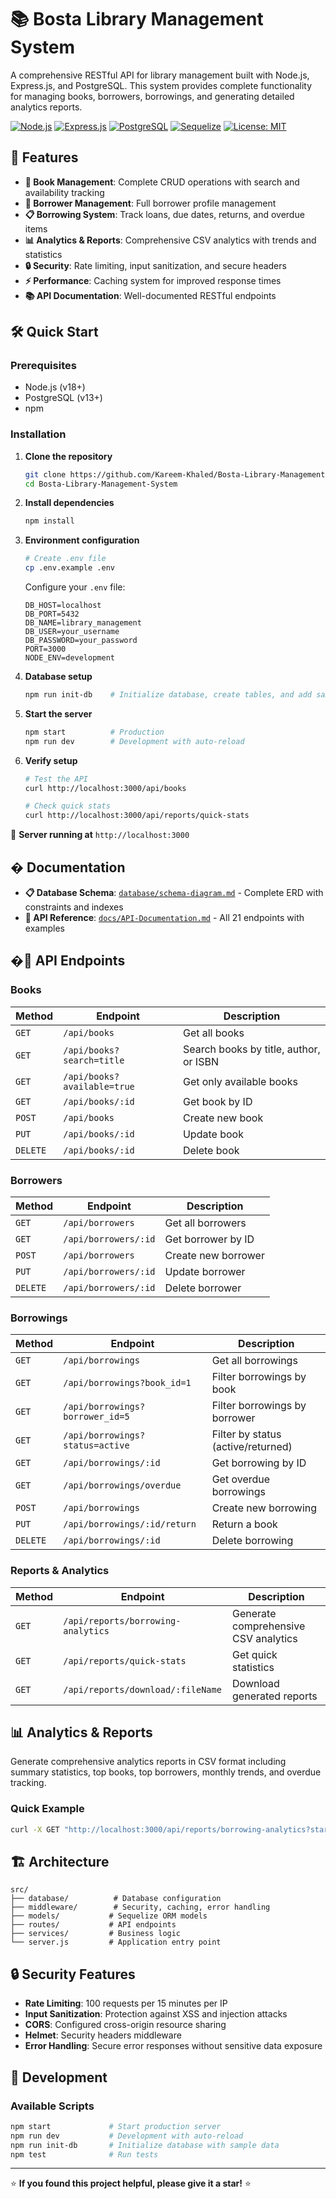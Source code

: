 # 📚 Bosta Library Management System

A comprehensive RESTful API for library management built with Node.js, Express.js, and PostgreSQL. This system provides complete functionality for managing books, borrowers, borrowings, and generating detailed analytics reports.

[![Node.js](https://img.shields.io/badge/Node.js-18+-339933?style=flat&logo=node.js&logoColor=white)](https://nodejs.org/)
[![Express.js](https://img.shields.io/badge/Express.js-4.18+-000000?style=flat&logo=express&logoColor=white)](https://expressjs.com/)
[![PostgreSQL](https://img.shields.io/badge/PostgreSQL-13+-316192?style=flat&logo=postgresql&logoColor=white)](https://postgresql.org/)
[![Sequelize](https://img.shields.io/badge/Sequelize-6.37+-52B0E7?style=flat&logo=sequelize&logoColor=white)](https://sequelize.org/)
[![License: MIT](https://img.shields.io/badge/License-MIT-yellow.svg)](https://opensource.org/licenses/MIT)

## 🚀 Features

- **📖 Book Management**: Complete CRUD operations with search and availability tracking
- **👥 Borrower Management**: Full borrower profile management
- **📋 Borrowing System**: Track loans, due dates, returns, and overdue items
- **📊 Analytics & Reports**: Comprehensive CSV analytics with trends and statistics
- **🔒 Security**: Rate limiting, input sanitization, and secure headers
- **⚡ Performance**: Caching system for improved response times
- **📚 API Documentation**: Well-documented RESTful endpoints

## 🛠️ Quick Start

### Prerequisites
- Node.js (v18+)
- PostgreSQL (v13+)
- npm

### Installation

1. **Clone the repository**
   ```bash
   git clone https://github.com/Kareem-Khaled/Bosta-Library-Management-System.git
   cd Bosta-Library-Management-System
   ```

2. **Install dependencies**
   ```bash
   npm install
   ```

3. **Environment configuration**
   ```bash
   # Create .env file
   cp .env.example .env
   ```
   
   Configure your `.env` file:
   ```env
   DB_HOST=localhost
   DB_PORT=5432
   DB_NAME=library_management
   DB_USER=your_username
   DB_PASSWORD=your_password
   PORT=3000
   NODE_ENV=development
   ```

4. **Database setup**
   ```bash
   npm run init-db    # Initialize database, create tables, and add sample data
   ```

5. **Start the server**
   ```bash
   npm start          # Production
   npm run dev        # Development with auto-reload
   ```

6. **Verify setup**
   ```bash
   # Test the API
   curl http://localhost:3000/api/books
   
   # Check quick stats
   curl http://localhost:3000/api/reports/quick-stats
   ```

🎉 **Server running at** `http://localhost:3000`

## � Documentation

- **📋 Database Schema**: [`database/schema-diagram.md`](database/schema-diagram.md) - Complete ERD with constraints and indexes
- **📡 API Reference**: [`docs/API-Documentation.md`](docs/API-Documentation.md) - All 21 endpoints with examples

## �📡 API Endpoints

### Books
| Method | Endpoint | Description |
|--------|----------|-------------|
| `GET` | `/api/books` | Get all books |
| `GET` | `/api/books?search=title` | Search books by title, author, or ISBN |
| `GET` | `/api/books?available=true` | Get only available books |
| `GET` | `/api/books/:id` | Get book by ID |
| `POST` | `/api/books` | Create new book |
| `PUT` | `/api/books/:id` | Update book |
| `DELETE` | `/api/books/:id` | Delete book |

### Borrowers
| Method | Endpoint | Description |
|--------|----------|-------------|
| `GET` | `/api/borrowers` | Get all borrowers |
| `GET` | `/api/borrowers/:id` | Get borrower by ID |
| `POST` | `/api/borrowers` | Create new borrower |
| `PUT` | `/api/borrowers/:id` | Update borrower |
| `DELETE` | `/api/borrowers/:id` | Delete borrower |

### Borrowings
| Method | Endpoint | Description |
|--------|----------|-------------|
| `GET` | `/api/borrowings` | Get all borrowings |
| `GET` | `/api/borrowings?book_id=1` | Filter borrowings by book |
| `GET` | `/api/borrowings?borrower_id=5` | Filter borrowings by borrower |
| `GET` | `/api/borrowings?status=active` | Filter by status (active/returned) |
| `GET` | `/api/borrowings/:id` | Get borrowing by ID |
| `GET` | `/api/borrowings/overdue` | Get overdue borrowings |
| `POST` | `/api/borrowings` | Create new borrowing |
| `PUT` | `/api/borrowings/:id/return` | Return a book |
| `DELETE` | `/api/borrowings/:id` | Delete borrowing |

### Reports & Analytics
| Method | Endpoint | Description |
|--------|----------|-------------|
| `GET` | `/api/reports/borrowing-analytics` | Generate comprehensive CSV analytics |
| `GET` | `/api/reports/quick-stats` | Get quick statistics |
| `GET` | `/api/reports/download/:fileName` | Download generated reports |

## 📊 Analytics & Reports

Generate comprehensive analytics reports in CSV format including summary statistics, top books, top borrowers, monthly trends, and overdue tracking.

### Quick Example
```bash
curl -X GET "http://localhost:3000/api/reports/borrowing-analytics?startDate=2025-01-01&endDate=2025-07-31"
```

## 🏗️ Architecture

```
src/
├── database/          # Database configuration
├── middleware/        # Security, caching, error handling
├── models/           # Sequelize ORM models
├── routes/           # API endpoints
├── services/         # Business logic
└── server.js         # Application entry point
```

## 🔒 Security Features

- **Rate Limiting**: 100 requests per 15 minutes per IP
- **Input Sanitization**: Protection against XSS and injection attacks
- **CORS**: Configured cross-origin resource sharing
- **Helmet**: Security headers middleware
- **Error Handling**: Secure error responses without sensitive data exposure

## 🧪 Development

### Available Scripts
```bash
npm start             # Start production server
npm run dev           # Development with auto-reload
npm run init-db       # Initialize database with sample data
npm test              # Run tests
```

---

⭐ **If you found this project helpful, please give it a star!** ⭐